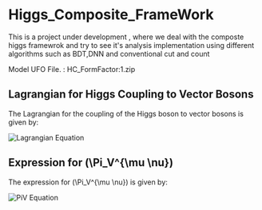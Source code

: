 # Higgs_Composite_FrameWork
This is a project under development , where we deal with the composte higgs framewrok and try to see it's analysis implementation using different algorithms such as BDT,DNN and conventional cut and count
<br/>

Model UFO File. : HC_FormFactor:1.zip <br/>

## Lagrangian for Higgs Coupling to Vector Bosons

The Lagrangian for the coupling of the Higgs boson to vector bosons is given by:

![Lagrangian Equation]([link-to-your-lagrangian-image.png](https://quicklatex.com/cache3/48/ql_3c623efe4f0b6a1b92930c1471225c48_l3.png))

## Expression for \(\Pi_V^{\mu \nu}\)

The expression for \(\Pi_V^{\mu \nu}\) is given by:

![PiV Equation]([link-to-your-piv-image.png](https://quicklatex.com/cache3/9b/ql_9c9e4470086d1cc74feb0c5ecec7d49b_l3.png))


